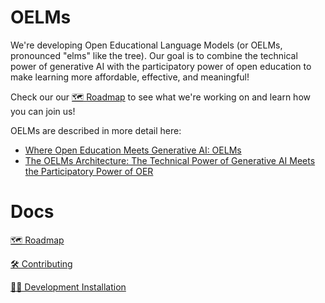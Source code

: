 # OELMs

We're developing Open Educational Language Models (or OELMs, pronounced "elms" like the tree). Our goal is to combine the technical power of generative AI with the participatory power of open education to make learning more affordable, effective, and meaningful!

Check our our [🗺 Roadmap](ROADMAP.md) to see what we're working on and learn how you can join us!

OELMs are described in more detail here:

- [Where Open Education Meets Generative AI: OELMs](https://opencontent.org/blog/archives/7628)
- [The OELMs Architecture: The Technical Power of Generative AI Meets the Participatory Power of OER](https://opencontent.org/blog/archives/7668)

# Docs
[🗺 Roadmap](/docs/roadmap.md)

[🛠 Contributing](/docs/contributing.md)

[👩‍💻 Development Installation](/docs/development_installation.md)
